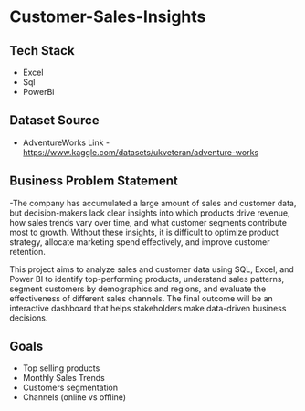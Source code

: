 # Customer-Sales-Insights

## Tech Stack
- Excel
- Sql
- PowerBi

## Dataset Source
- AdventureWorks Link - https://www.kaggle.com/datasets/ukveteran/adventure-works

## Business Problem Statement
-The company has accumulated a large amount of sales and customer data, but decision-makers lack clear insights into which products drive revenue, how sales trends vary over time, and what customer segments contribute most to growth. Without these insights, it is difficult to optimize product strategy, allocate marketing spend effectively, and improve customer retention.

This project aims to analyze sales and customer data using SQL, Excel, and Power BI to identify top-performing products, understand sales patterns, segment customers by demographics and regions, and evaluate the effectiveness of different sales channels. The final outcome will be an interactive dashboard that helps stakeholders make data-driven business decisions.

## Goals
- Top selling products
- Monthly Sales Trends
- Customers segmentation
- Channels (online vs offline)
